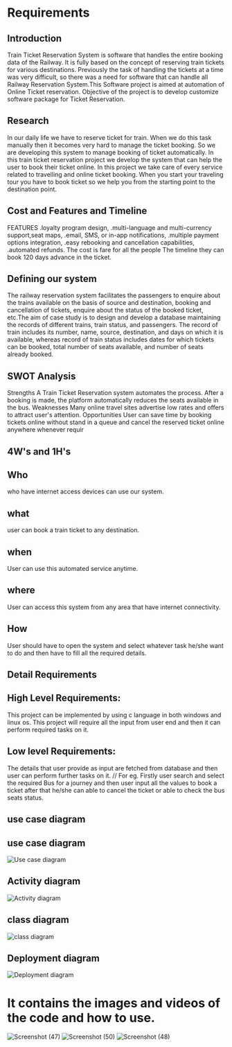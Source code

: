 # Requirements
## Introduction
 Train Ticket Reservation System is software that handles the entire booking data of the Railway. It is fully based on the concept of reserving train tickets for various destinations. Previously the task of handling the tickets at a time was very difficult, so there was a need for software that can handle all Railway Reservation System.This Software project is aimed at automation of Online Ticket reservation. Objective of the project is to develop customize software package for Ticket Reservation.
## Research
  In our daily life we have to reserve ticket for train. When we do this task manually then it becomes very hard to manage the ticket booking. So we are developing this system to manage booking of ticket automatically.
In this train ticket reservation project we develop the system that can help the user to book their ticket online.
In this project we take care of every service related to travelling and online ticket booking. When you start your traveling tour you have to book ticket so we help you from the starting point to the destination point.
## Cost and Features and Timeline
FEATURES
.loyalty program design,
.multi-language and multi-currency support,seat maps,
.email, SMS, or in-app notifications,
.multiple payment options integration,
.easy rebooking and cancellation capabilities,
.automated refunds.
The cost is fare for all the people
The timeline they can book 120 days advance in the ticket.
## Defining our system
The railway reservation system facilitates the passengers to enquire about the trains available on the basis of source and destination, booking and cancellation of tickets, enquire about the status of the booked ticket, etc.The aim of case study is to design and develop a database maintaining the records of different trains, train status, and passengers. The record of train includes its number, name, source, destination, and days on which it is available, whereas record of train status includes dates for which tickets can be booked, total number of seats available, and number of seats already booked.
## SWOT Analysis
Strengths
A Train Ticket Reservation system automates the process. After a booking is made, the platform automatically reduces the seats available in the bus.
Weaknesses
Many online travel sites advertise low rates and offers to attract user's attention.
Opportunities
User can save time by booking tickets online without stand in a queue and cancel the reserved ticket online anywhere whenever requir
## 4W's and 1H's
## Who
who have internet access devices can use our system.
## what
user can book a train ticket to any destination.
## when
User can use this automated service anytime.
## where
User can access this system from any area that have internet connectivity.
## How
User should have to open the system and select whatever task he/she want to do and then have to fill all the required details.
## Detail Requirements
## High Level Requirements:
This project can be implemented by using c language in both windows and linux os.
This project will require all the input from user end and then it can perform required tasks on it.
## Low level Requirements:
The details that user provide as input are fetched from database and then user can perform further tasks on it. // For eg. Firstly user search and select the required Bus for a journey and then user input all the values to book a ticket after that he/she can able to cancel the ticket or able to check the bus seats status.

## use case diagram
## use case diagram
![Use case diagram](https://user-images.githubusercontent.com/94280572/142798949-5dc9d89e-5435-4efb-be0a-af4e82fd5d0b.png)
## Activity diagram
![Activity diagram](https://user-images.githubusercontent.com/94280572/142802246-51ab35bf-3ba9-4d03-9e1f-da7449527739.png)
## class diagram
![class diagram](https://user-images.githubusercontent.com/94280572/142809182-9ac41b24-f826-4a29-b8c6-19c57e04fd13.png)
## Deployment diagram
![Deployment diagram](https://user-images.githubusercontent.com/94280572/142815368-dac0cae6-b729-47d8-8e93-aedbf101e441.png)

# It contains the images and videos of the code and how to use.
![Screenshot (47)](https://user-images.githubusercontent.com/94280572/143239528-ae6c5772-f90b-4204-a7db-d346e8b32aff.png)
![Screenshot (50)](https://user-images.githubusercontent.com/94280572/143251199-bc70ce34-b70d-4925-90e4-05ecd21c2f62.png)
![Screenshot (48)](https://user-images.githubusercontent.com/94280572/143239532-1b9dfa79-75c7-4801-827d-f558f446c8f5.png)

